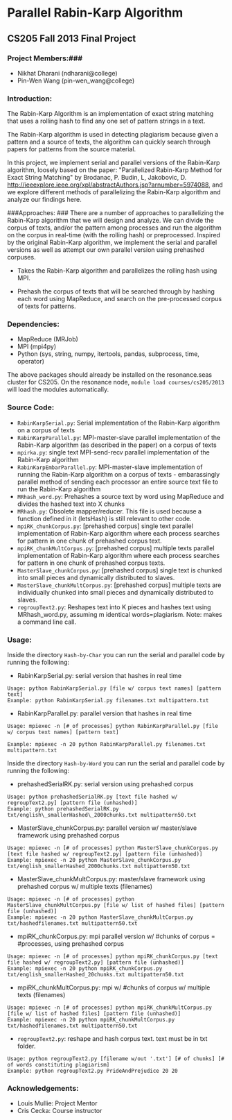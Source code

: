 Parallel Rabin-Karp Algorithm
=============================


## CS205 Fall 2013 Final Project

### Project Members:###
* Nikhat Dharani (ndharani@college)
* Pin-Wen Wang (pin-wen\_wang@college)

### Introduction: ###

The Rabin-Karp Algorithm is an implementation of exact string matching that uses a rolling hash to find any one set of pattern strings in a text.

The Rabin-Karp algorithm is used in detecting plagiarism because given a pattern and a source of texts, the algorithm can quickly search through papers for patterns from the source material.

In this project, we implement serial and parallel versions of the Rabin-Karp algorithm, loosely based on the paper: "Parallelized Rabin-Karp Method for Exact String Matching" by Brodanac, P. Budin, L, Jakobovic, D. <http://ieeexplore.ieee.org/xpl/abstractAuthors.jsp?arnumber=5974088>, and we explore different methods of parallelizing the Rabin-Karp algorithm and analyze our findings here.

###Approaches: ###
There are a number of approaches to parallelizing the Rabin-Karp algorithm that we will design and analyze. We can divide the corpus of texts, and/or the pattern among processes and run the algorithm on the corpus in real-time (with the rolling hash) or preprocessed. Inspired by the original Rabin-Karp algorithm, we implement the serial and parallel versions as well as attempt our own parallel version using prehashed corpuses.

* Takes the Rabin-Karp algorithm and parallelizes the rolling hash using MPI.

* Prehash the corpus of texts that will be searched through by hashing each word using MapReduce, and search on the pre-processed corpus of texts for patterns.


### Dependencies: ###

* MapReduce (MRJob)
* MPI (mpi4py)
* Python (sys, string, numpy, itertools, pandas, subprocess, time, operator)

The above packages should already be installed on the resonance.seas cluster for CS205. On the resonance node, `module load courses/cs205/2013` will load the modules automatically.

### Source Code: ###

* `RabinKarpSerial.py`: Serial implementation of the Rabin-Karp algorithm on a corpus of texts
* `RabinKarpParallel.py`: MPI-master-slave parallel implementation of the Rabin-Karp algorithm (as described in the paper) on a corpus of texts
* `mpirka.py`: single text MPI-send-recv parallel implementation of the Rabin-Karp algorithm
* `RabinKarpEmbarParallel.py`: MPI-master-slave implementation of running the Rabin-Karp algorithm on a corpus of texts - embarassingly parallel method of sending each processor an entire source text file to run the Rabin-Karp algorithm
* `MRhash_word.py`: Prehashes a source text by word using MapReduce and divides the hashed text into X chunks
* `MRhash.py`: Obsolete mapper/reducer. This file is used because a function defined in it (letsHash) is still relevant to other code.
* `mpiRK_chunkCorpus.py`: [prehashed corpus] single text parallel implementation of Rabin-Karp algorithm where each process searches for pattern in one chunk of prehashed corpus text.
* `mpiRK_chunkMultCorpus.py`: [prehashed corpus] multiple texts parallel implementation of Rabin-Karp algorithm where each process searches for pattern in one chunk of prehashed corpus texts.
* `MasterSlave_chunkCorpus.py`: [prehashed corpus] single text is chunked into small pieces and dynamically distributed to slaves.
* `MasterSlave_chunkMultCorpus.py`: [prehashed corpus] multiple texts are individually chunked into small pieces and dynamically distributed to slaves.
* `regroupText2.py`: Reshapes text into K pieces and hashes text using MRhash\_word.py, assuming m identical words=plagiarism. Note: makes a command line call.

### Usage: ###
Inside the directory `Hash-by-Char` you can run the serial and parallel code by running the following:
* RabinKarpSerial.py: serial version that hashes in real time
```
Usage: python RabinKarpSerial.py [file w/ corpus text names] [pattern text]
Example: python RabinKarpSerial.py filenames.txt multipattern.txt
```

* RabinKarpParallel.py: parallel version that hashes in real time
```
Usage: mpiexec -n [# of processes] python RabinKarpParallel.py [file w/ corpus text names] [pattern text]

Example: mpiexec -n 20 python RabinKarpParallel.py filenames.txt multipattern.txt
```

Inside the directory `Hash-by-Word` you can run the serial and parallel code by running the following:
* prehashedSerialRK.py: serial version using prehashed corpus
```
Usage: python prehashedSerialRK.py [text file hashed w/ regroupText2.py] [pattern file (unhashed)]
Example: python prehashedSerialRK.py txt/english\_smallerHashed\_2000chunks.txt multipattern50.txt
```

* MasterSlave\_chunkCorpus.py: parallel version w/ master/slave framework using prehashed corpus
```
Usage: mpiexec -n [# of processes] python MasterSlave_chunkCorpus.py [text file hashed w/ regroupText2.py] [pattern file (unhashed)]
Example: mpiexec -n 20 python MasterSlave_chunkCorpus.py txt/english_smallerHashed_2000chunks.txt multipattern50.txt
```

* MasterSlave\_chunkMultCorpus.py: master/slave framework using prehashed corpus w/ multiple texts (filenames)
```
Usage: mpiexec -n [# of processes] python MasterSlave_chunkMultCorpus.py [file w/ list of hashed files] [pattern file (unhashed)]
Example: mpiexec -n 20 python MasterSlave_chunkMultCorpus.py txt/hashedfilenames.txt multipattern50.txt
```

* mpiRK\_chunkCorpus.py: mpi parallel version w/ #chunks of corpus = #processes, using prehashed corpus
```
Usage: mpiexec -n [# of processes] python mpiRK_chunkCorpus.py [text file hashed w/ regroupText2.py] [pattern file (unhashed)]
Example: mpiexec -n 20 python mpiRK_chunkCorpus.py txt/english_smallerHashed_20chunks.txt multipattern50.txt
```

* mpiRK\_chunkMultCorpus.py: mpi w/ #chunks of corpus w/  multiple texts (filenames)
```
Usage: mpiexec -n [# of processes] python mpiRK_chunkMultCorpus.py [file w/ list of hashed files] [pattern file (unhashed)]
Example: mpiexec -n 20 python mpiRK_chunkMultCorpus.py txt/hashedfilenames.txt multipattern50.txt
```

* `regroupText2.py`: reshape and hash corpus text. text must be in txt folder.
```
Usage: python regroupText2.py [filename w/out '.txt'] [# of chunks] [# of words constituting plagiarism]
Example: python regroupText2.py PrideAndPrejudice 20 20
```

### Acknowledgements: ###
* Louis Mullie: Project Mentor
* Cris Cecka: Course instructor
